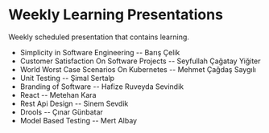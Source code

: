 # Weekly Learning Presentations

Weekly scheduled presentation that contains learning.

- Simplicity in Software Engineering -- Barış Çelik
- Customer Satisfaction On Software Projects -- Seyfullah Çağatay Yiğiter 
- World Worst Case Scenarios On Kubernetes -- Mehmet Çağdaş Saygılı
- Unit Testing -- Şimal Sertalp
- Branding of Software -- Hafize Ruveyda Sevindik
- React -- Metehan Kara
- Rest Api Design -- Sinem Sevdik
- Drools -- Çınar Günbatar
- Model Based Testing -- Mert Albay
